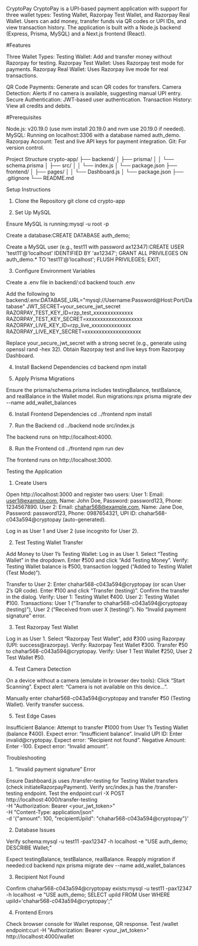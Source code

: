 CryptoPay
CryptoPay is a UPI-based payment application with support for three wallet types: Testing Wallet, Razorpay Test Wallet, and Razorpay Real Wallet. Users can add money, transfer funds via QR codes or UPI IDs, and view transaction history. The application is built with a Node.js backend (Express, Prisma, MySQL) and a Next.js frontend (React).

#Features

Three Wallet Types:
Testing Wallet: Add and transfer money without Razorpay for testing.
Razorpay Test Wallet: Uses Razorpay test mode for payments.
Razorpay Real Wallet: Uses Razorpay live mode for real transactions.


QR Code Payments: Generate and scan QR codes for transfers.
Camera Detection: Alerts if no camera is available, suggesting manual UPI entry.
Secure Authentication: JWT-based user authentication.
Transaction History: View all credits and debits.

#Prerequisites

Node.js: v20.19.0 (use nvm install 20.19.0 and nvm use 20.19.0 if needed).
MySQL: Running on localhost:3306 with a database named auth_demo.
Razorpay Account: Test and live API keys for payment integration.
Git: For version control.

Project Structure
crypto-app/
├── backend/
│   ├── prisma/
│   │   └── schema.prisma
│   ├── src/
│   │   └── index.js
│   └── package.json
├── frontend/
│   ├── pages/
│   │   └── Dashboard.js
│   └── package.json
├── .gitignore
└── README.md

Setup Instructions
1. Clone the Repository
git clone <repository-url>
cd crypto-app

2. Set Up MySQL

Ensure MySQL is running:mysql -u root -p


Create a database:CREATE DATABASE auth_demo;


Create a MySQL user (e.g., test11 with password ax12347):CREATE USER 'test11'@'localhost' IDENTIFIED BY 'ax12347';
GRANT ALL PRIVILEGES ON auth_demo.* TO 'test11'@'localhost';
FLUSH PRIVILEGES;
EXIT;



3. Configure Environment Variables

Create a .env file in backend/:cd backend
touch .env


Add the following to backend/.env:DATABASE_URL="mysql://Username:Password@Host:Port/Database"
JWT_SECRET=your_secure_jwt_secret
RAZORPAY_TEST_KEY_ID=rzp_test_xxxxxxxxxxxxxx
RAZORPAY_TEST_KEY_SECRET=xxxxxxxxxxxxxxxxxxxx
RAZORPAY_LIVE_KEY_ID=rzp_live_xxxxxxxxxxxxxx
RAZORPAY_LIVE_KEY_SECRET=xxxxxxxxxxxxxxxxxxxx


Replace your_secure_jwt_secret with a strong secret (e.g., generate using openssl rand -hex 32).
Obtain Razorpay test and live keys from Razorpay Dashboard.



4. Install Backend Dependencies
cd backend
npm install

5. Apply Prisma Migrations

Ensure the prisma/schema.prisma includes testingBalance, testBalance, and realBalance in the Wallet model.
Run migrations:npx prisma migrate dev --name add_wallet_balances



6. Install Frontend Dependencies
cd ../frontend
npm install

7. Run the Backend
cd ../backend
node src/index.js


The backend runs on http://localhost:4000.

8. Run the Frontend
cd ../frontend
npm run dev


The frontend runs on http://localhost:3000.

Testing the Application
1. Create Users

Open http://localhost:3000 and register two users:
User 1: Email: user1@example.com, Name: John Doe, Password: password123, Phone: 1234567890.
User 2: Email: chahar568@example.com, Name: Jane Doe, Password: password123, Phone: 0987654321, UPI ID: chahar568-c043a594@cryptopay (auto-generated).


Log in as User 1 and User 2 (use incognito for User 2).

2. Test Testing Wallet Transfer

Add Money to User 1’s Testing Wallet:
Log in as User 1.
Select “Testing Wallet” in the dropdown.
Enter ₹500 and click “Add Testing Money”.
Verify: Testing Wallet balance is ₹500, transaction logged (“Added to Testing Wallet (Test Mode)”).


Transfer to User 2:
Enter chahar568-c043a594@cryptopay (or scan User 2’s QR code).
Enter ₹100 and click “Transfer (testing)”.
Confirm the transfer in the dialog.
Verify:
User 1: Testing Wallet ₹400.
User 2: Testing Wallet ₹100.
Transactions: User 1 (“Transfer to chahar568-c043a594@cryptopay (testing)”), User 2 (“Received from user X (testing)”).
No “Invalid payment signature” error.





3. Test Razorpay Test Wallet

Log in as User 1.
Select “Razorpay Test Wallet”, add ₹300 using Razorpay (UPI: success@razorpay).
Verify: Razorpay Test Wallet ₹300.
Transfer ₹50 to chahar568-c043a594@cryptopay.
Verify: User 1 Test Wallet ₹250, User 2 Test Wallet ₹50.

4. Test Camera Detection

On a device without a camera (emulate in browser dev tools):
Click “Start Scanning”.
Expect alert: “Camera is not available on this device...”.


Manually enter chahar568-c043a594@cryptopay and transfer ₹50 (Testing Wallet).
Verify transfer success.

5. Test Edge Cases

Insufficient Balance: Attempt to transfer ₹1000 from User 1’s Testing Wallet (balance ₹400). Expect error: “Insufficient balance”.
Invalid UPI ID: Enter invalid@cryptopay. Expect error: “Recipient not found”.
Negative Amount: Enter -100. Expect error: “Invalid amount”.

Troubleshooting
1. “Invalid payment signature” Error

Ensure Dashboard.js uses /transfer-testing for Testing Wallet transfers (check initiateRazorpayPayment).
Verify src/index.js has the /transfer-testing endpoint.
Test the endpoint:curl -X POST http://localhost:4000/transfer-testing \
-H "Authorization: Bearer <your_jwt_token>" \
-H "Content-Type: application/json" \
-d '{"amount": 100, "recipientUpiId": "chahar568-c043a594@cryptopay"}'



2. Database Issues

Verify schema:mysql -u test11 -pax12347 -h localhost -e "USE auth_demo; DESCRIBE Wallet;"

Expect testingBalance, testBalance, realBalance.
Reapply migration if needed:cd backend
npx prisma migrate dev --name add_wallet_balances



3. Recipient Not Found

Confirm chahar568-c043a594@cryptopay exists:mysql -u test11 -pax12347 -h localhost -e "USE auth_demo; SELECT upiId FROM User WHERE upiId='chahar568-c043a594@cryptopay';"



4. Frontend Errors

Check browser console for Wallet response, QR response.
Test /wallet endpoint:curl -H "Authorization: Bearer <your_jwt_token>" http://localhost:4000/wallet

